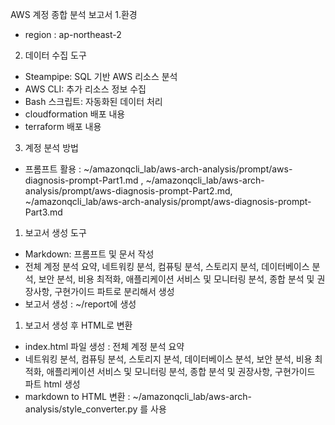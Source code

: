AWS 계정 종합 분석 보고서
1.환경
- region : ap-northeast-2

2. 데이터 수집 도구
- Steampipe: SQL 기반 AWS 리소스 분석
- AWS CLI: 추가 리소스 정보 수집
- Bash 스크립트: 자동화된 데이터 처리
- cloudformation 배포 내용
- terraform 배포 내용

3. 계정 분석 방법
- 프롬프트 활용 : ~/amazonqcli_lab/aws-arch-analysis/prompt/aws-diagnosis-prompt-Part1.md , ~/amazonqcli_lab/aws-arch-analysis/prompt/aws-diagnosis-prompt-Part2.md, ~/amazonqcli_lab/aws-arch-analysis/prompt/aws-diagnosis-prompt-Part3.md
1. 보고서 생성 도구
- Markdown: 프롬프트 및 문서 작성
- 전체 계정 분석 요약, 네트워킹 분석, 컴퓨팅 분석, 스토리지 분석, 데이터베이스 분석, 보안 분석, 비용 최적화, 애플리케이션 서비스 및 모니터링 분석, 종합 분석 및 권장사항, 구현가이드 파트로 분리해서 생성
- 보고서 생성 : ~/report에 생성

1. 보고서 생성 후 HTML로 변환
- index.html 파일 생성 : 전체 계정 분석 요약
- 네트워킹 분석, 컴퓨팅 분석, 스토리지 분석, 데이터베이스 분석, 보안 분석, 비용 최적화, 애플리케이션 서비스 및 모니터링 분석, 종합 분석 및 권장사항, 구현가이드 파트 html 생성
- markdown to HTML 변환 : ~/amazonqcli_lab/aws-arch-analysis/style_converter.py 를 사용

